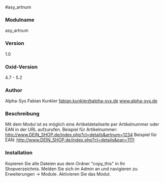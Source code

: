 #asy_artnum

### Modulname ###
asy_artnum

### Version ###
1.0

### Oxid-Version ###
4.7 - 5.2

### Author ###
Alpha-Sys
Fabian Kunkler
fabian.kunkler@alpha-sys.de
www.alpha-sys.de

### Beschreibung ###
Mit dem Modul ist es möglich eine Artikeldetailseite per Artikelnummer oder EAN in der URL aufzurufen. 
Beispiel für Artikelnummer:
http://www.DEIN_SHOP.de/index.php?cl=details&artnum=1234
Beispiel für EAN:
http://www.DEIN_SHOP.de/index.php?cl=details&ean=1111


### Installation ###
Kopieren Sie alle Dateien aus dem Ordner "copy_this" in Ihr Shopverzeichnis.
Melden Sie sich im Admin an und navigieren zu Erweiterungen -> Module. Aktivieren Sie das Modul.
